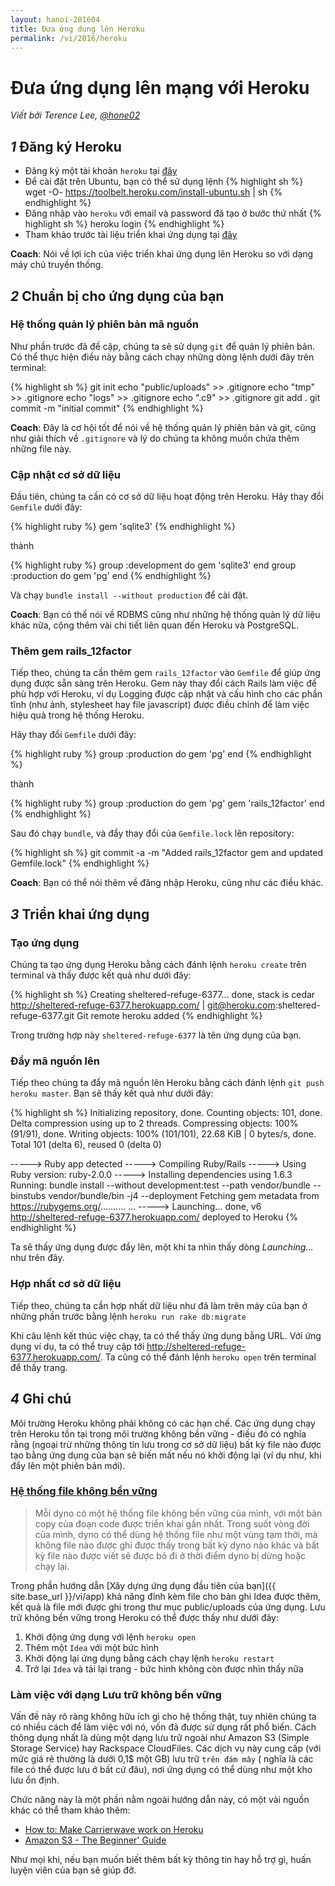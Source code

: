 ```yaml
---
layout: hanoi-201604
title: Đưa ứng dụng lên Heroku
permalink: /vi/2016/heroku
---
```



# Đưa ứng dụng lên mạng với Heroku

*Viết bởi Terence Lee, [@hone02](https://twitter.com/hone02)*

## *1* Đăng ký Heroku

- Đăng ký một tài khoản `heroku` tại [đây](https://signup.heroku.com/dc)
- Để cài đặt trên Ubuntu, bạn có thể sử dụng lệnh
{% highlight sh %}
wget -O- https://toolbelt.heroku.com/install-ubuntu.sh | sh
{% endhighlight %}
- Đăng nhập vào `heroku` với email và password đã tạo ở bước thứ nhất
{% highlight sh %}
heroku login
{% endhighlight %}
- Tham khảo trước tài liệu triển khai ứng dụng tại [đây](https://devcenter.heroku.com/articles/getting-started-with-ruby#deploy-the-app)

**Coach**: Nói về lợi ích của việc triển khai ứng dụng lên Heroku so với dạng máy chủ truyền thống.

## *2* Chuẩn bị cho ứng dụng của bạn

### Hệ thống quản lý phiên bản mã nguồn

Như phần trước đã đề cập, chúng ta sẽ sử dụng `git` để quản lý phiên bản. Có thể thực hiện điều này bằng cách chạy những dòng lệnh dưới đây trên terminal:

{% highlight sh %}
git init
echo "public/uploads" >> .gitignore
echo "tmp" >> .gitignore
echo "logs" >> .gitignore
echo ".c9" >> .gitignore
git add .
git commit -m "initial commit"
{% endhighlight %}

**Coach**: Đây là cơ hội tốt để nói về hệ thống quản lý phiên bản và git, cũng như giải thích về `.gitignore` và lý do chúng ta không muốn chứa thêm những file này.

### Cập nhật cơ sở dữ liệu

Đầu tiên, chúng ta cần có cơ sở dữ liệu hoạt động trên Heroku. Hãy thay đổi `Gemfile` dưới đây:

{% highlight ruby %}
gem 'sqlite3'
{% endhighlight %}

thành

{% highlight ruby %}
group :development do
  gem 'sqlite3'
end
group :production do
  gem 'pg'
end
{% endhighlight %}

Và chạy `bundle install --without production` để cài đặt.

**Coach**: Bạn có thể nói về RDBMS cũng như những hệ thống quản lý dữ liệu khác nữa, cộng thêm vài chi tiết liên quan đến Heroku và PostgreSQL.

### Thêm gem rails_12factor

Tiếp theo, chúng ta cần thêm gem `rails_12factor` vào `Gemfile` để giúp ứng dụng được sẵn sàng trên Heroku.
Gem này thay đổi cách Rails làm việc để phù hợp với Heroku, ví dụ Logging được cập nhật và cấu hình cho các phần tĩnh (như ảnh, stylesheet hay file javascript) được điều chỉnh để làm việc hiệu quả trong hệ thống Heroku.

Hãy thay đổi `Gemfile` dưới đây:

{% highlight ruby %}
group :production do
  gem 'pg'
end
{% endhighlight %}

thành

{% highlight ruby %}
group :production do
  gem 'pg'
  gem 'rails_12factor'
end
{% endhighlight %}

Sau đó chạy `bundle`, và đẩy thay đổi của `Gemfile.lock` lên repository:

{% highlight sh %}
git commit -a -m "Added rails_12factor gem and updated Gemfile.lock"
{% endhighlight %}

**Coach**: Bạn có thể nói thêm về đăng nhập Heroku, cũng như các điều khác.


## *3* Triển khai ứng dụng

### Tạo ứng dụng

Chúng ta tạo ứng dụng Heroku bằng cách đánh lệnh `heroku create` trên terminal và thấy được kết quả như dưới đây:

{% highlight sh %}
Creating sheltered-refuge-6377... done, stack is cedar
http://sheltered-refuge-6377.herokuapp.com/ | git@heroku.com:sheltered-refuge-6377.git
Git remote heroku added
{% endhighlight %}

Trong trường hợp này `sheltered-refuge-6377` là tên ứng dụng của bạn.

### Đẩy mã nguồn lên

Tiếp theo chúng ta đẩy mã nguồn lên Heroku bằng cách đánh lệnh `git push heroku master`. Bạn sẽ thấy kết quả như dưới đây:

{% highlight sh %}
Initializing repository, done.
Counting objects: 101, done.
Delta compression using up to 2 threads.
Compressing objects: 100% (91/91), done.
Writing objects: 100% (101/101), 22.68 KiB | 0 bytes/s, done.
Total 101 (delta 6), reused 0 (delta 0)

-----> Ruby app detected
-----> Compiling Ruby/Rails
-----> Using Ruby version: ruby-2.0.0
-----> Installing dependencies using 1.6.3
       Running: bundle install --without development:test --path vendor/bundle --binstubs vendor/bundle/bin -j4 --deployment
       Fetching gem metadata from https://rubygems.org/..........
...
-----> Launching... done, v6
       http://sheltered-refuge-6377.herokuapp.com/ deployed to Heroku
{% endhighlight %}

Ta sẽ thấy ứng dụng được đẩy lên, một khi ta nhìn thấy dòng *Launching…* như trên đây.

### Hợp nhất cơ sở dữ liệu

Tiếp theo, chúng ta cần hợp nhất dữ liệu như đã làm trên máy của bạn ở những phần trước bằng lệnh `heroku run rake db:migrate`

Khi câu lệnh kết thúc việc chạy, ta có thể thấy ứng dụng bằng URL. Với ứng dụng ví dụ, ta có thể truy cập tới http://sheltered-refuge-6377.herokuapp.com/. Ta cũng có thể đánh lệnh `heroku open` trên terminal để thấy trang.

## *4* Ghi chú

Môi trường Heroku không phải không có các hạn chế. Các ứng dụng chạy trên Heroku tồn tại trong môi trường không bền vững - điều đó có nghĩa rằng (ngoại trừ những thông tin lưu trong cơ sở dữ liệu) bất kỳ file nào được tạo bằng ứng dụng của bạn sẽ biến mất nếu nó khởi động lại (ví dụ như, khi đẩy lên một phiên bản mới).

### [Hệ thống file không bền vững](https://devcenter.heroku.com/articles/dynos#ephemeral-filesystem)
> Mỗi dyno có một hệ thống file không bền vững của mình, với một bản copy của đoạn code được triển khai gần nhất. Trong suốt vòng đời của mình, dyno có thể dùng hệ thống file như một vùng tạm thời, mà không file nào được ghi được thấy trong bất kỳ dyno nào khác và bất kỳ file nào được viết sẽ được bỏ đi ở thời điểm dyno bị dừng hoặc chạy lại.

Trong phần hướng dẫn [Xây dựng ứng dụng đầu tiên của bạn]({{ site.base_url }}/vi/app) khả năng đính kèm file cho bản ghi Idea được thêm, kết quả là file mới được ghi trong thư mục public/uploads của ứng dụng. Lưu trữ không bền vững trong Heroku có thể được thấy như dưới đây:

1. Khởi động ứng dụng với lệnh `heroku open`
2. Thêm một `Idea` với một bức hình
3. Khởi động lại ứng dụng bằng cách chạy lệnh `heroku restart`
4. Trở lại `Idea` và tải lại trang - bức hình không còn được nhìn thấy nữa

### Làm việc với dạng Lưu trữ không bền vững

Vấn đề này rõ ràng không hữu ích gì cho hệ thống thật, tuy nhiên chúng ta có nhiều cách để làm việc với nó, vốn đã được sử dụng rất phổ biến.
Cách thông dụng nhất là dùng một dạng lưu trữ ngoài như Amazon S3 (Simple Storage Service) hay Rackspace CloudFiles. Các dịch vụ này cung cấp (với mức giá rẻ thường là dưới 0,1$ một GB) lưu trữ `trên đám mây` ( nghĩa là các file có thể được lưu ở bất cứ đâu), nơi ứng dụng có thể dùng như một kho lưu ổn định.

Chức năng này là một phần nằm ngoài hướng dẫn này, có một vài nguồn khác có thể tham khảo thêm:

* [How to: Make Carrierwave work on Heroku](https://github.com/carrierwaveuploader/carrierwave/wiki/How-to%3A-Make-Carrierwave-work-on-Heroku)
* [Amazon S3 - The Beginner' Guide](http://www.hongkiat.com/blog/amazon-s3-the-beginners-guide/)

Như mọi khi, nếu bạn muốn biết thêm bất kỳ thông tin hay hỗ trợ gì, huấn luyện viên của bạn sẽ giúp đỡ.
